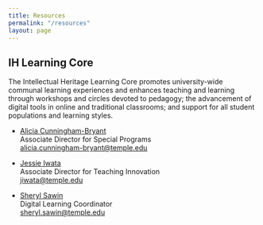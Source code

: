 ```yaml
---
title: Resources
permalink: "/resources"
layout: page
---
```



## IH Learning Core

The Intellectual Heritage Learning Core promotes university-wide communal learning experiences and enhances teaching and learning through workshops and circles devoted to pedagogy; the advancement of digital tools in online and traditional classrooms; and support for all student populations and learning styles.

- [Alicia Cunningham-Bryant](http://www.temple.edu/ih/Cunningham-Bryant.html)  
Associate Director for Special Programs  
[alicia.cunningham-bryant@temple.edu](mailto:alicia.cunningham-bryant@temple.edu)

- [Jessie Iwata](http://www.cla.temple.edu/ih/Iwata.html)  
Associate Director for Teaching Innovation  
[jiwata@temple.edu](mailto:jiwata@temple.edu)

- [Sheryl Sawin](http://www.cla.temple.edu/ih/Sawin.html)  
Digital Learning Coordinator  
[sheryl.sawin@temple.edu](mailo:sheryl.sawin@temple.edu)
